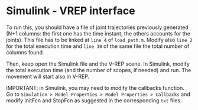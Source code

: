 # Simulink - VREP interface
To run this, you should have a file of joint trajectories previously generated (N+1 columns: the first one has the time instant, the others accounts for the joints). This file has to be linked at `line 4` of `load_path.m`. Modify also `line 2` for the total execution time and `line 30` of the same file the total number of columns found.

Then, keep open the Simulink file and the V-REP scene. In Simulink, modify the total execution time (and the number of scopes, if needed) and run. The movement will start also in V-REP.

IMPORTANT: in Simulink, you may need to modify the callbacks function. Go to `Simulation > Model Properties > Model Properties > Callbacks` and modify InitFcn and StopFcn as suggested in the corresponding `txt` files.
